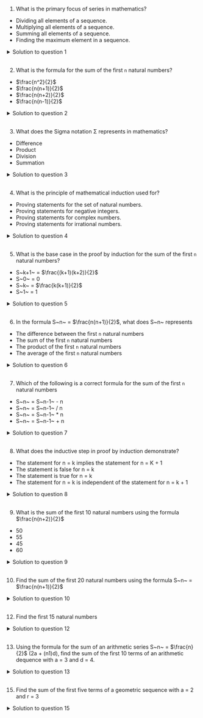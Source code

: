 1. What is the primary focus of series in mathematics?

- Dividing all elements of a sequence.
- Multiplying all elements of a sequence.
- Summing all elements of a sequence.
- Finding the maximum element in a sequence.

<details>
  <summary>Solution to question 1</summary>

Summing all elements of a sequence

</details>

<br>

2. What is the formula for the sum of the first `n` natural numbers?

- $\frac{n^2}{2}$
- $\frac{n(n+1)}{2}$
- $\frac{n(n+2)}{2}$
- $\frac{n(n-1)}{2}$

<details>
  <summary>Solution to question 2</summary>

$\frac{n(n+2)}{2}$

</details>

<br>

3. What does the Sigma notation Σ represents in mathematics?

- Difference
- Product
- Division
- Summation

<details>
  <summary>Solution to question 3</summary>

Summation

</details>

<br>

4. What is the principle of mathematical induction used for?

- Proving statements for the set of natural numbers.
- Proving statements for negative integers.
- Proving statements for complex numbers.
- Proving statements for irrational numbers.

<details>
  <summary>Solution to question 4</summary>

Provide statements for the set of natural numbers

</details>

<br>

5. What is the base case in the proof by induction for the sum of the first `n` natural numbers?

- S~k+1~ = $\frac{(k+1)(k+2)}{2}$
- S~0~ = 0
- S~k~ = $\frac{k(k+1)}{2}$
- S~1~ = 1

<details>
  <summary>Solution to question 5</summary>

S~1~ = 1

</details>

<br>

6. In the formula S~n~ = $\frac{n(n+1)}{2}$, what does S~n~ represents

- The difference between the first `n` natural numbers
- The sum of the first `n` natural numbers
- The product of the first `n` natural numbers
- The average of the first `n` natural numbers

<details>
  <summary>Solution to question 6</summary>

wefwefewfewfew

</details>

<br>

7. Which of the following is a correct formula for the sum of the first `n` natural numbers

- S~n~ = S~n-1~ - n
- S~n~ = S~n-1~ / n
- S~n~ = S~n-1~ \* n
- S~n~ = S~n-1~ + n

<details>
  <summary>Solution to question 7</summary>

wefwefewfewfew

</details>

<br>

8. What does the inductive step in proof by induction demonstrate?

- The statement for n = k implies the statement for n = K + 1
- The statement is false for n = k
- The statement is true for n = k
- The statement for n = k is independent of the statement for n = k + 1

<details>
  <summary>Solution to question 8</summary>

wefwefewfewfew

</details>

<br>

9. What is the sum of the first 10 natural numbers using the formula $\frac{n(n+2)}{2}$

- 50
- 55
- 45
- 60

<details>
  <summary>Solution to question 9</summary>

wefwefewfewfew

</details>

<br>

10. Find the sum of the first 20 natural numbers using the formula S~n~ = $\frac{n(n+1)}{2}$

<details>
  <summary>Solution to question 10</summary>

210

</details>

<br>

12. Find the first 15 natural numbers

<details>
  <summary>Solution to question 12</summary>

The first 15 natural numbers are:

```
1, 2, 3, 4, 5, 6, 7, 8, 9, 10, 11, 12, 13, 14, 15.
```

</details>

<br>

13. Using the formula for the sum of an arithmetic series S~n~ = $\frac{n}{2}$ (2a + (n1)d), find the sum of the first 10 terms of an arithmetic dequence with a = 3 and d = 4.

<details>
  <summary>Solution to question 13</summary>

```
210
```

</details>

<br>

15. Find the sum of the first five terms of a geometric sequence with a = 2 and r = 3

<details>
  <summary>Solution to question 15</summary>

S~n~ = a $\frac{1^r}{1  r}$, if r $\neq$ 1
S~5~ = 242

</details>

<br>
